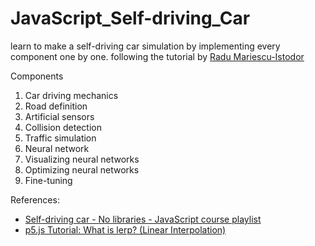 # JavaScript_Self-driving_Car

learn to make a self-driving car simulation by implementing every component one by one.
following the tutorial by [Radu Mariescu-Istodor](https://www.youtube.com/channel/UC3XGlNq8O5hZlZBJlSFB4jg)

Components 
1. Car driving mechanics
2. Road definition
3. Artificial sensors
4. Collision detection
5. Traffic simulation
6. Neural network
7. Visualizing neural networks
8. Optimizing neural networks
9. Fine-tuning

References: 
* [Self-driving car - No libraries - JavaScript course playlist](https://www.youtube.com/watch?v=NkI9ia2cLhc&list=PLB0Tybl0UNfYoJE7ZwsBQoDIG4YN9ptyY)
* [p5.js Tutorial: What is lerp? (Linear Interpolation)](https://www.youtube.com/watch?v=8uLVnM36XUc)

